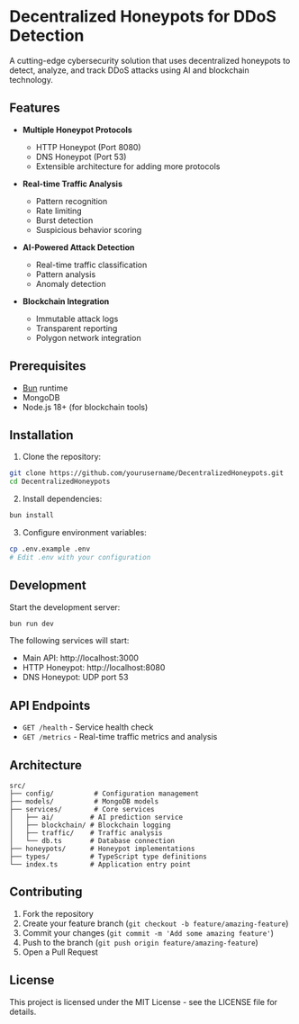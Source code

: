 # Decentralized Honeypots for DDoS Detection

A cutting-edge cybersecurity solution that uses decentralized honeypots to detect, analyze, and track DDoS attacks using AI and blockchain technology.

## Features

- **Multiple Honeypot Protocols**
  - HTTP Honeypot (Port 8080)
  - DNS Honeypot (Port 53)
  - Extensible architecture for adding more protocols

- **Real-time Traffic Analysis**
  - Pattern recognition
  - Rate limiting
  - Burst detection
  - Suspicious behavior scoring

- **AI-Powered Attack Detection**
  - Real-time traffic classification
  - Pattern analysis
  - Anomaly detection

- **Blockchain Integration**
  - Immutable attack logs
  - Transparent reporting
  - Polygon network integration

## Prerequisites

- [Bun](https://bun.sh) runtime
- MongoDB
- Node.js 18+ (for blockchain tools)

## Installation

1. Clone the repository:
```bash
git clone https://github.com/yourusername/DecentralizedHoneypots.git
cd DecentralizedHoneypots
```

2. Install dependencies:
```bash
bun install
```

3. Configure environment variables:
```bash
cp .env.example .env
# Edit .env with your configuration
```

## Development

Start the development server:
```bash
bun run dev
```

The following services will start:
- Main API: http://localhost:3000
- HTTP Honeypot: http://localhost:8080
- DNS Honeypot: UDP port 53

## API Endpoints

- `GET /health` - Service health check
- `GET /metrics` - Real-time traffic metrics and analysis

## Architecture

```
src/
├── config/          # Configuration management
├── models/          # MongoDB models
├── services/        # Core services
│   ├── ai/         # AI prediction service
│   ├── blockchain/ # Blockchain logging
│   ├── traffic/    # Traffic analysis
│   └── db.ts       # Database connection
├── honeypots/      # Honeypot implementations
├── types/          # TypeScript type definitions
└── index.ts        # Application entry point
```

## Contributing

1. Fork the repository
2. Create your feature branch (`git checkout -b feature/amazing-feature`)
3. Commit your changes (`git commit -m 'Add some amazing feature'`)
4. Push to the branch (`git push origin feature/amazing-feature`)
5. Open a Pull Request

## License

This project is licensed under the MIT License - see the LICENSE file for details.